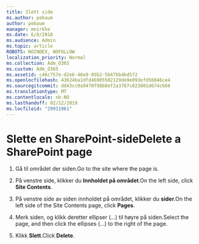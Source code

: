 ```yaml
---
title: Slett side
ms.author: pebaum
author: pebaum
manager: mnirkhe
ms.date: 6/8/2018
ms.audience: Admin
ms.topic: article
ROBOTS: NOINDEX, NOFOLLOW
localization_priority: Normal
ms.collection: Adm_O365
ms.custom: Adm_O365
ms.assetid: c46c757e-d2e6-46e9-95b2-5b47bb4bd572
ms.openlocfilehash: 43624ba1dfd46905502129de9e093efd56046ce4
ms.sourcegitcommit: dd43cc0a9470f98b8ef2a3787c823801d674c666
ms.translationtype: MT
ms.contentlocale: nb-NO
ms.lasthandoff: 02/12/2019
ms.locfileid: "29911961"
---
```

# <a name="delete-a-sharepoint-page"></a><span data-ttu-id="a1b50-102">Slette en SharePoint-side</span><span class="sxs-lookup"><span data-stu-id="a1b50-102">Delete a SharePoint page</span></span>

1. <span data-ttu-id="a1b50-103">Gå til området der siden.</span><span class="sxs-lookup"><span data-stu-id="a1b50-103">Go to the site where the page is.</span></span>
    
2. <span data-ttu-id="a1b50-104">På venstre side, klikker du **Innholdet på området**.</span><span class="sxs-lookup"><span data-stu-id="a1b50-104">On the left side, click **Site Contents**.</span></span>
    
3. <span data-ttu-id="a1b50-105">På venstre side av siden innholdet på området, klikker du **sider**.</span><span class="sxs-lookup"><span data-stu-id="a1b50-105">On the left side of the Site Contents page, click **Pages**.</span></span>
    
4. <span data-ttu-id="a1b50-106">Merk siden, og klikk deretter ellipser (...) til høyre på siden.</span><span class="sxs-lookup"><span data-stu-id="a1b50-106">Select the page, and then click the ellipses (...) to the right of the page.</span></span>
    
5. <span data-ttu-id="a1b50-107">Klikk **Slett**.</span><span class="sxs-lookup"><span data-stu-id="a1b50-107">Click **Delete**.</span></span>
    

